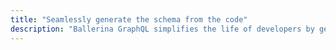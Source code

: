 ```yaml
---
title: "Seamlessly generate the schema from the code"
description: "Ballerina GraphQL simplifies the life of developers by generating the GraphQL schema directly from the Ballerina code. With this automatic schema generation, developers can focus on writing code, streamlining development, and ensuring consistency between the schema and the code. It offers convenience, efficiency, and ease-of-use in building GraphQL services with Ballerina."
---
```

